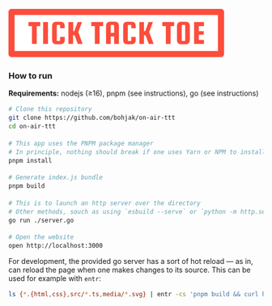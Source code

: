 ![Tick Tack Toe](./media/logo.svg)

### How to run

**Requirements:** nodejs (≥16), pnpm (see instructions), go (see instructions)

```bash
# Clone this repository
git clone https://github.com/bohjak/on-air-ttt
cd on-air-ttt

# This app uses the PNPM package manager
# In principle, nothing should break if one uses Yarn or NPM to install packages, but PNPM is the recommended way
pnpm install

# Generate index.js bundle
pnpm build

# This is to launch an http server over the directory
# Other methods, souch as using `esbuild --serve` or `python -m http.server 3000` should work just as well
go run ./server.go

# Open the website
open http://localhost:3000
```

For development, the provided go server has a sort of hot reload — as in, can reload the page when one makes changes to its source. This can be used for example with `entr`:

```bash
ls {*.{html,css},src/*.ts,media/*.svg} | entr -cs 'pnpm build && curl http://localhost:3000/sse/reload'
```
